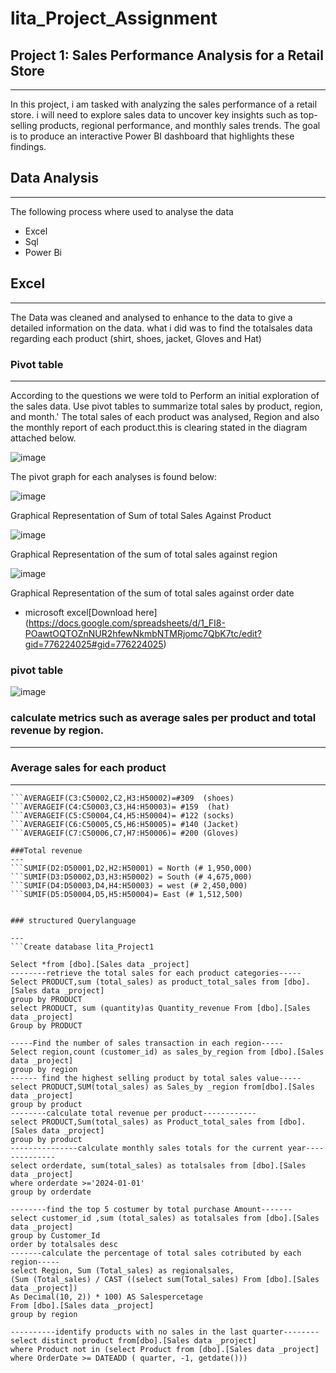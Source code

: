 # lita_Project_Assignment
## Project 1: Sales Performance Analysis for a Retail Store
----
 In this project, i am tasked with analyzing the sales performance of a retail store. 
i will need to explore sales data to uncover key insights such as top-selling products, regional 
performance, and monthly sales trends. The goal is to produce an interactive Power BI 
dashboard that highlights these findings.
## Data Analysis
---
The following process where used to analyse the data
- Excel
- Sql
- Power Bi

## Excel
---
The Data was cleaned and analysed to enhance to the data to give a detailed information on the data.
what i did was to find the totalsales data regarding each product (shirt, shoes, jacket, Gloves and Hat)

### Pivot table
---
According to the questions we were told to Perform an initial exploration of the sales data. Use pivot tables to summarize 
total sales by product, region, and month.'
The total sales of each product was analysed, Region and also the monthly report of each product.this is clearing stated in the diagram attached below.

![image](https://github.com/user-attachments/assets/28df454e-a386-4cca-899b-da994ca7d11f)

The pivot graph for each analyses is found below:

![image](https://github.com/user-attachments/assets/6589cde7-dfd5-4547-9c8a-25dd3ff677cf)

Graphical Representation of Sum of total Sales Against Product 

![image](https://github.com/user-attachments/assets/ede9d1a0-4203-4caa-afac-b6a64610cee8)

Graphical Representation of the sum of total sales against region

![image](https://github.com/user-attachments/assets/271bb429-776a-4976-9500-06c9c8892bea)

Graphical Representation of the sum of total sales against order date

- microsoft excel[Download here] (https://docs.google.com/spreadsheets/d/1_FI8-POawtOQTOZnNUR2hfewNkmbNTMRjomc7QbK7tc/edit?gid=776224025#gid=776224025)

### pivot table
![image](https://github.com/user-attachments/assets/763c8f07-1eb2-4fc5-8fbf-ba14cd56e9c8)


### calculate metrics such as average sales per product and total revenue by region.
---
### Average sales for each product
---
```AVERAGEIF(C3:C50002,C1,H3:H50001)=#327 (Shirt)
```AVERAGEIF(C3:C50002,C2,H3:H50002)=#309  (shoes)
```AVERAGEIF(C4:C50003,C3,H4:H50003)= #159  (hat)
```AVERAGEIF(C5:C50004,C4,H5:H50004)= #122 (socks)
```AVERAGEIF(C6:C50005,C5,H6:H50005)= #140 (Jacket)
```AVERAGEIF(C7:C50006,C7,H7:H50006)= #200 (Gloves)

###Total revenue
---
```SUMIF(D2:D50001,D2,H2:H50001) = North (# 1,950,000)
```SUMIF(D3:D50002,D3,H3:H50002) = South (# 4,675,000)
```SUMIF(D4:D50003,D4,H4:H50003) = west (# 2,450,000)
```SUMIF(D5:D50004,D5,H5:H50004)= East (# 1,512,500)


### structured Querylanguage
 
---
```Create database lita_Project1

Select *from [dbo].[Sales data _project]
--------retrieve the total sales for each product categories-----
Select PRODUCT,sum (total_sales) as product_total_sales from [dbo].[Sales data _project]
group by PRODUCT
select PRODUCT, sum (quantity)as Quantity_revenue From [dbo].[Sales data _project]
Group by PRODUCT

-----Find the number of sales transaction in each region-----
Select region,count (customer_id) as sales_by_region from [dbo].[Sales data _project]
group by region
------ find the highest selling product by total sales value-----
select PRODUCT,SUM(total_sales) as Sales_by _region from[dbo].[Sales data _project]
group by product
--------calculate total revenue per product------------
select PRODUCT,Sum(total_sales) as Product_total_sales from [dbo].[Sales data _project]
group by product
---------------calculate monthly sales totals for the current year--------------
select orderdate, sum(total_sales) as totalsales from [dbo].[Sales data _project]
where orderdate >='2024-01-01'
group by orderdate

--------find the top 5 costumer by total purchase Amount-------
select customer_id ,sum (total_sales) as totalsales from [dbo].[Sales data _project]
group by Customer_Id
order by totalsales desc
-------calculate the percentage of total sales cotributed by each region-----
select Region, Sum (Total_sales) as regionalsales,
(Sum (Total_sales) / CAST ((select sum(Total_sales) From [dbo].[Sales data _project])
As Decimal(10, 2)) * 100) AS Salespercetage
From [dbo].[Sales data _project]
group by region

----------identify products with no sales in the last quarter--------
select distinct product from[dbo].[Sales data _project]
where Product not in (select Product from [dbo].[Sales data _project]
where OrderDate >= DATEADD ( quarter, -1, getdate()))

